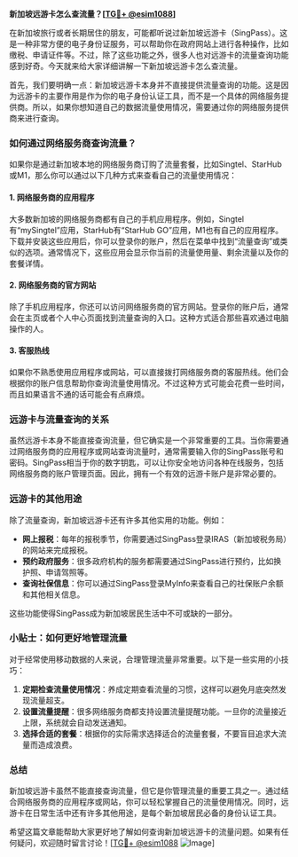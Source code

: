 **新加坡远游卡怎么查流量？[[TG💪+ @esim1088](https://t.me/s/esim1088)]**

在新加坡旅行或者长期居住的朋友，可能都听说过新加坡远游卡（SingPass）。这是一种非常方便的电子身份证服务，可以帮助你在政府网站上进行各种操作，比如缴税、申请证件等。不过，除了这些功能之外，很多人也对远游卡的流量查询功能感到好奇。今天就来给大家详细讲解一下新加坡远游卡怎么查流量。

首先，我们要明确一点：新加坡远游卡本身并不直接提供流量查询的功能。这是因为远游卡的主要作用是作为你的电子身份认证工具，而不是一个具体的网络服务提供商。所以，如果你想知道自己的数据流量使用情况，需要通过你的网络服务提供商来进行查询。

### **如何通过网络服务商查询流量？**

如果你是通过新加坡本地的网络服务商订购了流量套餐，比如Singtel、StarHub或M1，那么你可以通过以下几种方式来查看自己的流量使用情况：

#### **1. 网络服务商的应用程序**
大多数新加坡的网络服务商都有自己的手机应用程序。例如，Singtel有“mySingtel”应用，StarHub有“StarHub GO”应用，M1也有自己的应用程序。下载并安装这些应用后，你可以登录你的账户，然后在菜单中找到“流量查询”或类似的选项。通常情况下，这些应用会显示你当前的流量使用量、剩余流量以及你的套餐详情。

#### **2. 网络服务商的官方网站**
除了手机应用程序，你还可以访问网络服务商的官方网站。登录你的账户后，通常会在主页或者个人中心页面找到流量查询的入口。这种方式适合那些喜欢通过电脑操作的人。

#### **3. 客服热线**
如果你不熟悉使用应用程序或网站，可以直接拨打网络服务商的客服热线。他们会根据你的账户信息帮助你查询流量使用情况。不过这种方式可能会花费一些时间，而且如果语言不通的话可能会有点麻烦。

### **远游卡与流量查询的关系**

虽然远游卡本身不能直接查询流量，但它确实是一个非常重要的工具。当你需要通过网络服务商的应用程序或网站查询流量时，通常需要输入你的SingPass账号和密码。SingPass相当于你的数字钥匙，可以让你安全地访问各种在线服务，包括网络服务商的账户管理页面。因此，拥有一个有效的远游卡账户是非常必要的。

### **远游卡的其他用途**

除了流量查询，新加坡远游卡还有许多其他实用的功能。例如：

- **网上报税**：每年的报税季节，你需要通过SingPass登录IRAS（新加坡税务局）的网站来完成报税。
- **预约政府服务**：很多政府机构的服务都需要通过SingPass进行预约，比如换护照、申请驾照等。
- **查询社保信息**：你可以通过SingPass登录MyInfo来查看自己的社保账户余额和其他相关信息。

这些功能使得SingPass成为新加坡居民生活中不可或缺的一部分。

### **小贴士：如何更好地管理流量**

对于经常使用移动数据的人来说，合理管理流量非常重要。以下是一些实用的小技巧：

1. **定期检查流量使用情况**：养成定期查看流量的习惯，这样可以避免月底突然发现流量超支。
2. **设置流量提醒**：很多网络服务商都支持设置流量提醒功能。一旦你的流量接近上限，系统就会自动发送通知。
3. **选择合适的套餐**：根据你的实际需求选择适合的流量套餐，不要盲目追求大流量而造成浪费。

### **总结**

新加坡远游卡虽然不能直接查询流量，但它是你管理流量的重要工具之一。通过结合网络服务商的应用程序或网站，你可以轻松掌握自己的流量使用情况。同时，远游卡在日常生活中还有许多其他用途，是每个新加坡居民必备的身份认证工具。

希望这篇文章能帮助大家更好地了解如何查询新加坡远游卡的流量问题。如果有任何疑问，欢迎随时留言讨论！[[TG💪+ @esim1088](https://t.me/s/esim1088) ![Image](https://i.postimg.cc/4NQfJmqS/Snipaste-2025-05-13-00-14-12.png)]